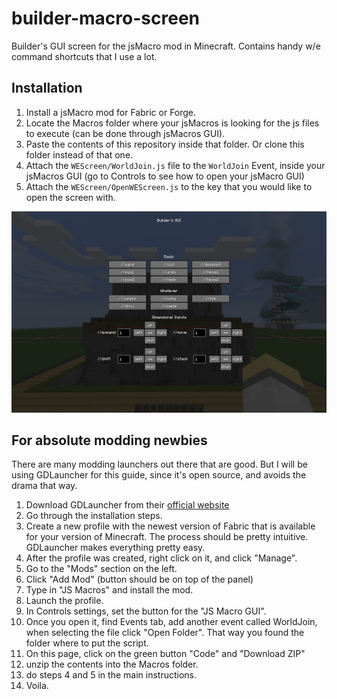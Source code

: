 # builder-macro-screen
Builder's GUI screen for the jsMacro mod in Minecraft. Contains handy w/e command shortcuts that I use a lot.

## Installation

1. Install a jsMacro mod for Fabric or Forge.
2. Locate the Macros folder where your jsMacros is looking for the js files to execute (can be done through jsMacros GUI).
3. Paste the contents of this repository inside that folder. Or clone this folder instead of that one.
4. Attach the `WEScreen/WorldJoin.js` file to the `WorldJoin` Event, inside your jsMacros GUI (go to Controls to see how to open your jsMacro GUI)
5. Attach the `WEScreen/OpenWEScreen.js` to the key that you would like to open the screen with.

![GUI Screenshot](image.jpg)

## For absolute modding newbies
There are many modding launchers out there that are good. But I will be using GDLauncher for this guide, since it's open source, and avoids the drama that way.

1. Download GDLauncher from their [official website](https://gdevs.io/#downloadContainer)
2. Go through the installation steps.
3. Create a new profile with the newest version of Fabric that is available for your version of Minecraft. The process should be pretty intuitive. GDLauncher makes everything pretty easy.
4. After the profile was created, right click on it, and click "Manage".
5. Go to the "Mods" section on the left.
6. Click "Add Mod" (button should be on top of the panel)
7. Type in "JS Macros" and install the mod.
8. Launch the profile.
9. In Controls settings, set the button for the "JS Macro GUI".
10. Once you open it, find Events tab, add another event called WorldJoin, when selecting the file click "Open Folder". That way you found the folder where to put the script.
11. On this page, click on the green button "Code" and "Download ZIP"
12. unzip the contents into the Macros folder.
13. do steps 4 and 5 in the main instructions. 
14. Voila.

